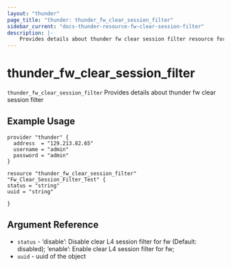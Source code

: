 ```yaml
---
layout: "thunder"
page_title: "thunder: thunder_fw_clear_session_filter"
sidebar_current: "docs-thunder-resource-fw-clear-session-filter"
description: |-
	Provides details about thunder fw clear session filter resource for A10
---
```


# thunder\_fw\_clear\_session\_filter

`thunder_fw_clear_session_filter` Provides details about thunder fw clear session filter
## Example Usage


```hcl
provider "thunder" {
  address  = "129.213.82.65"
  username = "admin"
  password = "admin"
}

resource "thunder_fw_clear_session_filter" "Fw_Clear_Session_Filter_Test" {
status = "string"
uuid = "string"
 
}

```

## Argument Reference

* `status` - ‘disable’: Disable clear L4 session filter for fw (Default: disabled); ‘enable’: Enable clear L4 session filter for fw;
* `uuid` - uuid of the object
